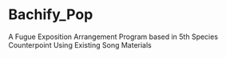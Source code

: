 # Bachify_Pop
A Fugue Exposition Arrangement Program based in 5th Species Counterpoint Using Existing Song Materials
